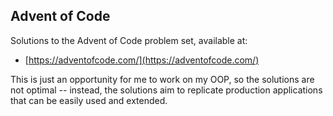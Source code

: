 Advent of Code
---

Solutions to the Advent of Code problem set, available at:

- [https://adventofcode.com/](https://adventofcode.com/)

This is just an opportunity for me to work on my OOP, so the solutions are not optimal -- instead, the solutions aim to replicate production applications that can be easily used and extended.
